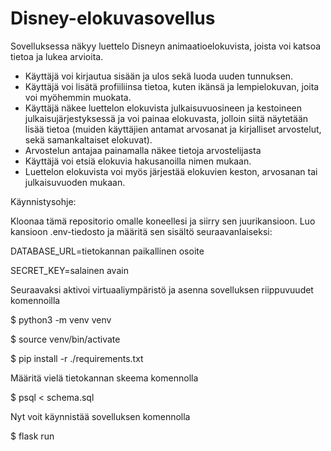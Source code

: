 # Disney-elokuvasovellus
Sovelluksessa näkyy luettelo Disneyn animaatioelokuvista, joista voi katsoa tietoa ja lukea arvioita.
- Käyttäjä voi kirjautua sisään ja ulos sekä luoda uuden tunnuksen.
- Käyttäjä voi lisätä profiiliinsa tietoa, kuten ikänsä ja lempielokuvan, joita voi myöhemmin muokata.
- Käyttäjä näkee luettelon elokuvista julkaisuvuosineen ja kestoineen julkaisujärjestyksessä ja voi painaa elokuvasta, jolloin siitä näytetään lisää tietoa (muiden käyttäjien antamat arvosanat ja kirjalliset arvostelut, sekä samankaltaiset elokuvat).
- Arvostelun antajaa painamalla näkee tietoja arvostelijasta
- Käyttäjä voi etsiä elokuvia hakusanoilla nimen mukaan.
- Luettelon elokuvista voi myös järjestää elokuvien keston, arvosanan tai julkaisuvuoden mukaan.



Käynnistysohje:

Kloonaa tämä repositorio omalle koneellesi ja siirry sen juurikansioon. Luo kansioon .env-tiedosto ja määritä sen sisältö seuraavanlaiseksi:

DATABASE_URL=tietokannan paikallinen osoite

SECRET_KEY=salainen avain


Seuraavaksi aktivoi virtuaaliympäristö ja asenna sovelluksen riippuvuudet komennoilla

$ python3 -m venv venv

$ source venv/bin/activate

$ pip install -r ./requirements.txt


Määritä vielä tietokannan skeema komennolla

$ psql < schema.sql


Nyt voit käynnistää sovelluksen komennolla

$ flask run
